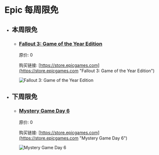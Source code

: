 # Epic 每周限免

- ## 本周限免


  - ### [Fallout 3: Game of the Year Edition](https://store.epicgames.com "Fallout 3: Game of the Year Edition")

    原价: 0

    购买链接: [https://store.epicgames.com](https://store.epicgames.com "Fallout 3: Game of the Year Edition")

    ![Fallout 3: Game of the Year Edition](https://cdn1.epicgames.com/offer/d5241c76f178492ea1540fce45616757/Free-Game-5-teaser_1920x1080-17437bab7387ebed1e8edef0d3b0d3bd)


- ## 下周限免


  - ### [Mystery Game Day 6](https://store.epicgames.com "Mystery Game Day 6")

    原价: 0

    购买链接: [https://store.epicgames.com](https://store.epicgames.com "Mystery Game Day 6")

    ![Mystery Game Day 6](https://cdn1.epicgames.com/offer/d5241c76f178492ea1540fce45616757/Free-Game-6-teaser_1920x1080-e23efb127ef81d4ea4014f771bf964da)

